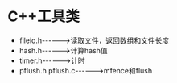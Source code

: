 # C++工具类

* fileio.h------>读取文件，返回数组和文件长度
* hash.h------>计算hash值
* timer.h------>计时
* pflush.h pflush.c------>mfence和flush


